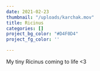 ```yaml
---
date: 2021-02-23
thumbnail: "/uploads/karchak.mov"
title: Ricinus
categories: []
project_bg_color: "#D4F0D4"
project_fg_color: ''

---
```

My tiny Ricinus coming to life <3